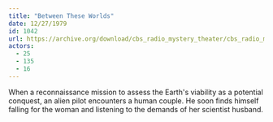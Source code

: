 ```yaml
---
title: "Between These Worlds"
date: 12/27/1979
id: 1042
url: https://archive.org/download/cbs_radio_mystery_theater/cbs_radio_mystery_theater-1001-1050.zip/cbs_radio_mystery_theater-1001-1050%2Fcbsrmt_1042_between_these_worlds.mp3
actors:
  - 25
  - 135
  - 16
---
```

When a reconnaissance mission to assess the Earth's viability as a potential conquest, an alien pilot encounters a human couple. He soon finds himself falling for the woman and listening to the demands of her scientist husband.